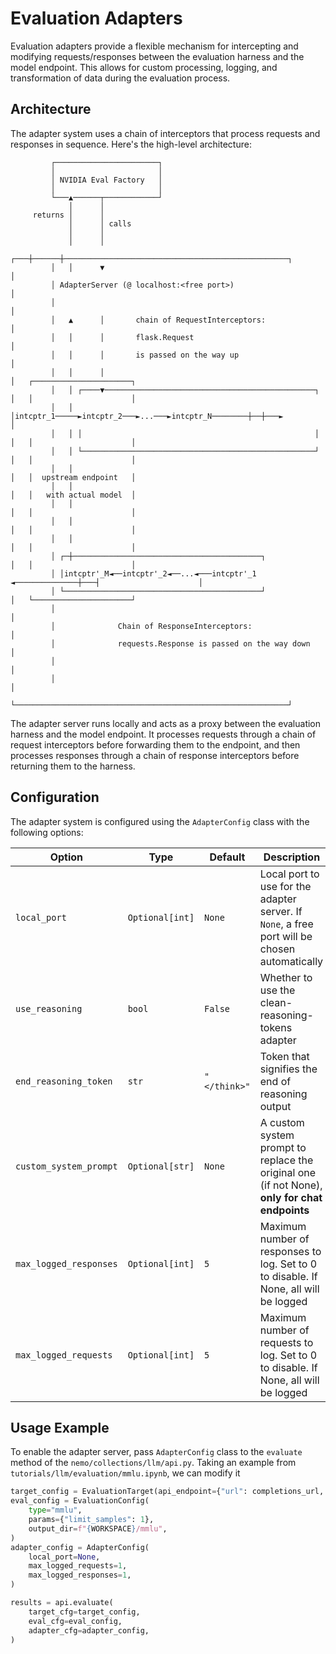 # Evaluation Adapters

Evaluation adapters provide a flexible mechanism for intercepting and modifying requests/responses between the evaluation harness and the model endpoint. This allows for custom processing, logging, and transformation of data during the evaluation process.

## Architecture

The adapter system uses a chain of interceptors that process requests and responses in sequence. Here's the high-level architecture:

```
         ┌───────────────────────┐
         │                       │
         │ NVIDIA Eval Factory   │
         │                       │
         └───▲──────┬────────────┘
             │      │
     returns │      │
             │      │ calls
             │      │
             │      │
         ┌───┼──────┼──────────────────────────────────────────────────┐
         │   │      ▼                                                  │
         │ AdapterServer (@ localhost:<free port>)                     │
         │                                                             │
         │   ▲      │       chain of RequestInterceptors:              │
         │   │      │       flask.Request                              │
         │   │      │       is passed on the way up                    │
         │   │      │                                                  │   ┌──────────────────────┐
         │   │ ┌────▼───────────────────────────────────────────────┐  │   │                      │
         │   │ │intcptr_1─────►intcptr_2───►...───►intcptr_N────────┼──┼───►                      │
         │   │ │                                                    │  │   │                      │
         │   │ └────────────────────────────────────────────────────┘  │   │                      │
         │   │                                                         │   │  upstream endpoint   │
         │   │                                                         │   │   with actual model  │
         │   │                                                         │   │                      │
         │   │                                                         │   │                      │
         │   │                                                         │   │                      │
         │ ┌─┼──────────────────────────────────────────┐              │   │                      │
         │ │intcptr'_M◄──intcptr'_2◄──...◄───intcptr'_1 ◄──────────────┼───┤                      │
         │ └────────────────────────────────────────────┘              │   └──────────────────────┘
         │                                                             │
         │              Chain of ResponseInterceptors:                 │
         │              requests.Response is passed on the way down    │
         │                                                             │
         │                                                             │
         └─────────────────────────────────────────────────────────────┘
```

The adapter server runs locally and acts as a proxy between the evaluation harness and the model endpoint. It processes requests through a chain of request interceptors before forwarding them to the endpoint, and then processes responses through a chain of response interceptors before returning them to the harness.

## Configuration

The adapter system is configured using the `AdapterConfig` class with the following options:

| Option | Type | Default | Description |
|--------|------|---------|-------------|
| `local_port` | `Optional[int]` | `None` | Local port to use for the adapter server. If `None`, a free port will be chosen automatically |
| `use_reasoning` | `bool` | `False` | Whether to use the clean-reasoning-tokens adapter |
| `end_reasoning_token` | `str` | `"</think>"` | Token that signifies the end of reasoning output |
| `custom_system_prompt` | `Optional[str]` | `None` | A custom system prompt to replace the original one (if not None), **only for chat endpoints** |
| `max_logged_responses` | `Optional[int]` | `5` | Maximum number of responses to log. Set to 0 to disable. If None, all will be logged |
| `max_logged_requests` | `Optional[int]` | `5` | Maximum number of requests to log. Set to 0 to disable. If None, all will be logged |


## Usage Example

To enable the adapter server, pass `AdapterConfig` class to the `evaluate`  method of the `nemo/collections/llm/api.py`.
Taking an example from `tutorials/llm/evaluation/mmlu.ipynb`, we can modify it

```python
target_config = EvaluationTarget(api_endpoint={"url": completions_url, "type": "completions"})
eval_config = EvaluationConfig(
    type="mmlu",
    params={"limit_samples": 1},
    output_dir=f"{WORKSPACE}/mmlu",
)
adapter_config = AdapterConfig(
    local_port=None,
    max_logged_requests=1,
    max_logged_responses=1,
)

results = api.evaluate(
    target_cfg=target_config,
    eval_cfg=eval_config,
    adapter_cfg=adapter_config,
)
```

